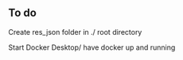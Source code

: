 ## To do
Create res_json folder in ./ root directory

Start Docker Desktop/ have docker up and running